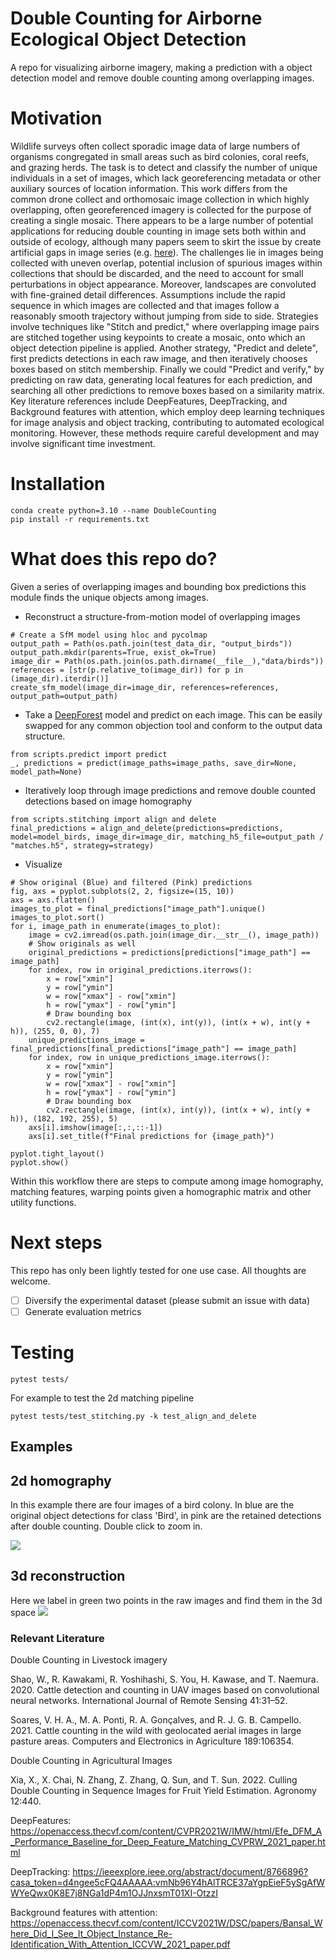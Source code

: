 # Double Counting for Airborne Ecological Object Detection

A repo for visualizing airborne imagery, making a prediction with a object detection model and remove double counting among overlapping images.

# Motivation

Wildlife surveys often collect sporadic image data of large numbers of organisms congregated in small areas such as bird colonies, coral reefs, and grazing herds. The task is to detect and classify the number of unique individuals in a set of images, which lack georeferencing metadata or other auxiliary sources of location information. This work differs from the common drone collect and orthomosaic image collection in which highly overlapping, often georeferenced imagery is collected for the purpose of creating a single mosaic. There appears to be a large number of potential applications for reducing double counting in image sets both within and outside of ecology, although many papers seem to skirt the issue by create artificial gaps in image series (e.g. [here](https://www.mdpi.com/2072-4292/13/16/3276)). The challenges lie in images being collected with uneven overlap, potential inclusion of spurious images within collections that should be discarded, and the need to account for small perturbations in object appearance. Moreover, landscapes are convoluted with fine-grained detail differences. Assumptions include the rapid sequence in which images are collected and that images follow a reasonably smooth trajectory without jumping from side to side. Strategies involve techniques like "Stitch and predict," where overlapping image pairs are stitched together using keypoints to create a mosaic, onto which an object detection pipeline is applied. Another strategy, "Predict and delete", first predicts detections in each raw image, and then iteratively chooses boxes based on stitch membership. Finally we could "Predict and verify," by predicting on raw data, generating local features for each prediction, and searching all other predictions to remove boxes based on a similarity matrix. Key literature references include DeepFeatures, DeepTracking, and Background features with attention, which employ deep learning techniques for image analysis and object tracking, contributing to automated ecological monitoring. However, these methods require careful development and may involve significant time investment.

# Installation

```
conda create python=3.10 --name DoubleCounting
pip install -r requirements.txt
```
# What does this repo do?

Given a series of overlapping images and bounding box predictions this module finds the unique objects among images.

* Reconstruct a structure-from-motion model of overlapping images

```
# Create a SfM model using hloc and pycolmap
output_path = Path(os.path.join(test_data_dir, "output_birds"))
output_path.mkdir(parents=True, exist_ok=True)
image_dir = Path(os.path.join(os.path.dirname(__file__),"data/birds"))
references = [str(p.relative_to(image_dir)) for p in (image_dir).iterdir()]
create_sfm_model(image_dir=image_dir, references=references, output_path=output_path)
```

* Take a [DeepForest](https://deepforest.readthedocs.io/en/latest/) model and predict on each image. This can be easily swapped for any common objection tool and conform to the output data structure.

```
from scripts.predict import predict
_, predictions = predict(image_paths=image_paths, save_dir=None, model_path=None)
```

* Iteratively loop through image predictions and remove double counted detections based on image homography

```
from scripts.stitching import align and delete
final_predictions = align_and_delete(predictions=predictions, model=model_birds, image_dir=image_dir, matching_h5_file=output_path / "matches.h5", strategy=strategy)
```

* Visualize

```
# Show original (Blue) and filtered (Pink) predictions
fig, axs = pyplot.subplots(2, 2, figsize=(15, 10))
axs = axs.flatten()
images_to_plot = final_predictions["image_path"].unique()
images_to_plot.sort()
for i, image_path in enumerate(images_to_plot):
    image = cv2.imread(os.path.join(image_dir.__str__(), image_path))
    # Show originals as well
    original_predictions = predictions[predictions["image_path"] == image_path]
    for index, row in original_predictions.iterrows():
        x = row["xmin"]
        y = row["ymin"]
        w = row["xmax"] - row["xmin"]
        h = row["ymax"] - row["ymin"]
        # Draw bounding box
        cv2.rectangle(image, (int(x), int(y)), (int(x + w), int(y + h)), (255, 0, 0), 7)
    unique_predictions_image = final_predictions[final_predictions["image_path"] == image_path]
    for index, row in unique_predictions_image.iterrows():
        x = row["xmin"]
        y = row["ymin"]
        w = row["xmax"] - row["xmin"]
        h = row["ymax"] - row["ymin"]
        # Draw bounding box
        cv2.rectangle(image, (int(x), int(y)), (int(x + w), int(y + h)), (182, 192, 255), 5)
    axs[i].imshow(image[:,:,::-1])
    axs[i].set_title(f"Final predictions for {image_path}")

pyplot.tight_layout()
pyplot.show()
```

Within this workflow there are steps to compute among image homography, matching features, warping points given a homographic matrix and other utility functions.

# Next steps

This repo has only been lightly tested for one use case. All thoughts are welcome.

- [ ] Diversify the experimental dataset (please submit an issue with data)
- [ ] Generate evaluation metrics 

# Testing

```
pytest tests/
```

For example to test the 2d matching pipeline

```
pytest tests/test_stitching.py -k test_align_and_delete
```

## Examples

## 2d homography
In this example there are four images of a bird colony. In blue are the original object detections for class 'Bird', in pink are the retained detections after double counting. Double click to zoom in.

![](public/example.png)

## 3d reconstruction
Here we label in green two points in the raw images and find them in the 3d space
![](public/example_result.png)

### Relevant Literature

Double Counting in Livestock imagery

Shao, W., R. Kawakami, R. Yoshihashi, S. You, H. Kawase, and T. Naemura. 2020. Cattle detection and counting in UAV images based on convolutional neural networks. International Journal of Remote Sensing 
41:31–52.

Soares, V. H. A., M. A. Ponti, R. A. Gonçalves, and R. J. G. B. Campello. 2021. Cattle counting in the wild with geolocated aerial images in large pasture areas. Computers and Electronics in Agriculture 189:106354.

Double Counting in Agricultural Images

Xia, X., X. Chai, N. Zhang, Z. Zhang, Q. Sun, and T. Sun. 2022. Culling Double Counting in Sequence Images for Fruit Yield Estimation. Agronomy 12:440.

DeepFeatures: https://openaccess.thecvf.com/content/CVPR2021W/IMW/html/Efe_DFM_A_Performance_Baseline_for_Deep_Feature_Matching_CVPRW_2021_paper.html

DeepTracking: https://ieeexplore.ieee.org/abstract/document/8766896?casa_token=d4ngee5cFQ4AAAAA:vmNb96Y4hAlTRCE37aYgpEieF5ySgAfWWYeQwx0K8E7j8NGa1dP4m1OJJnxsmT01XI-OtzzI

Background features with attention: https://openaccess.thecvf.com/content/ICCV2021W/DSC/papers/Bansal_Where_Did_I_See_It_Object_Instance_Re-Identification_With_Attention_ICCVW_2021_paper.pdf
